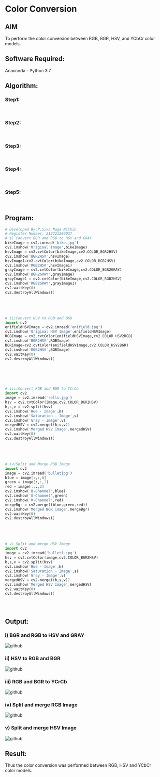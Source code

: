 # Color Conversion
## AIM
To perform the color conversion between RGB, BGR, HSV, and YCbCr color models.

## Software Required:
Anaconda - Python 3.7
## Algorithm:
### Step1:
<br>

### Step2:
<br>

### Step3:
<br>

### Step4:
<br>

### Step5:
<br>

## Program:
```python
# Developed By:P.Siva Naga Nithin
# Register Number: 212221240037
# i) Convert BGR and RGB to HSV and GRAY
bikeImage = cv2.imread('bike.jpg')
cv2.imshow('Original Image',bikeImage)
hsvImage = cv2.cvtColor(bikeImage,cv2.COLOR_BGR2HSV)
cv2.imshow('BGR2HSV',hsvImage)
hsvImage1=cv2.cvtColor(bikeImage,cv2.COLOR_RGB2HSV)
cv2.imshow('RGB2HSV',hsvImage1)
grayImage = cv2.cvtColor(bikeImage,cv2.COLOR_BGR2GRAY)
cv2.imshow('BGR2GRAY',grayImage)
grayImage1 = cv2.cvtColor(bikeImage,cv2.COLOR_RGB2HSV)
cv2.imshow('RGB2GRAY',grayImage1)
cv2.waitKey(0)
cv2.destroyAllWindows()





# ii)Convert HSV to RGB and BGR
import cv2
enifieldHSVImage = cv2.imread('enifield.jpg')
cv2.imshow('Original HSV Image',enifieldHSVImage)
RGBImage = cv2.cvtColor(enifieldHSVImage,cv2.COLOR_HSV2RGB)
cv2.imshow('BGR2HSV',RGBImage)
BGRImage=cv2.cvtColor(enifieldHSVImage,cv2.COLOR_HSV2BGR)
cv2.imshow('RGB2HSV',BGRImage)
cv2.waitKey(0)
cv2.destroyAllWindows()






# iii)Convert RGB and BGR to YCrCb
import cv2
image = cv2.imread('rolls.jpg')
hsv = cv2.cvtColor(image,cv2.COLOR_BGR2HSV)
h,s,v = cv2.split(hsv)
cv2.imshow('Hue - Image',h)
cv2.imshow('Saturation - Image',s)
cv2.imshow('Gray - Image',v)
mergedHSV = cv2.merge((h,s,v))
cv2.imshow('Merged HSV Image',mergedHSV)
cv2.waitKey(0)
cv2.destroyAllWindows()





# iv)Split and Merge RGB Image
import cv2
image = cv2.imread('bulletjpg')
blue = image[:,:,0]
green = image[:,:,1]
red = image[:,:,2]
cv2.imshow('B-Channel',blue)
cv2.imshow('G-Channel',green)
cv2.imshow('R-Channel',red)
mergeBgr = cv2.merge((blue,green,red))
cv2.imshow('Merged BGR image',mergeBgr)
cv2.waitKey(0)
cv2.destroyAllWindows()





# v) Split and merge HSV Image
import cv2
image = cv2.imread('bullet1.jpg')
hsv = cv2.cvtColor(image,cv2.COLOR_BGR2HSV)
h,s,v = cv2.split(hsv)
cv2.imshow('Hue - Image',h)
cv2.imshow('Saturation - Image',s)
cv2.imshow('Gray - Image',v)
mergedHSV = cv2.merge((h,s,v))
cv2.imshow('Merged HSV Image',mergedHSV)
cv2.waitKey(0)
cv2.destroyAllWindows()





```
## Output:
### i) BGR and RGB to HSV and GRAY
![github](bikes.png)
### ii) HSV to RGB and BGR
![github](enifield.png)
### iii) RGB and BGR to YCrCb
![github](rolls.png)
### iv) Split and merge RGB Image
![github](bullet.png)

### v) Split and merge HSV Image
![github](bullet1.png)

## Result:
Thus the color conversion was performed between RGB, HSV and YCbCr color models.
